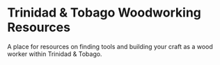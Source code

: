 # Trinidad &amp; Tobago Woodworking Resources
A place for resources on finding tools and building your craft as a wood worker within Trinidad & Tobago.
